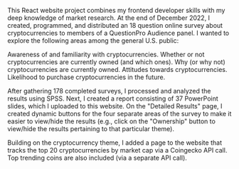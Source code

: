 This React website project combines my frontend developer skills with my deep knowledge of market research. At the end of December 2022, I created, programmed, and distributed an 18 question online survey about cryptocurrencies to members of a QuestionPro Audience panel. I wanted to explore the following areas among the general U.S. public:

Awareness of and familiarity with cryptocurrencies.
Whether or not cryptocurrencies are currently owned (and which ones).
Why (or why not) cryptocurrencies are currently owned.
Attitudes towards cryptocurrencies.
Likelihood to purchase cryptocurrencies in the future.

After gathering 178 completed surveys, I processed and analyzed the results using SPSS. Next, I created a report consisting of 37 PowerPoint slides, which I uploaded to this website. On the "Detailed Results" page, I created dynamic buttons for the four separate areas of the survey to make it easier to view/hide the results (e.g., click on the "Ownership" button to view/hide the results pertaining to that particular theme). 

Building on the cryptocurrency theme, I added a page to the website that tracks the top 20 cryptocurrencies by market cap via a Coingecko API call. Top trending coins are also included (via a separate API call). 

